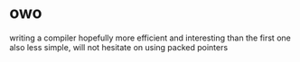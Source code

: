 # owo
writing a compiler
hopefully more efficient and interesting than the first one
also less simple, will not hesitate on using packed pointers
